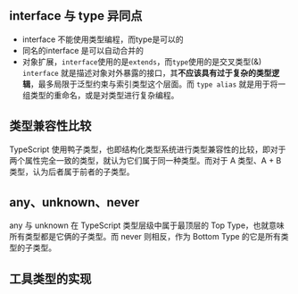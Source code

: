 ## interface 与 type 异同点
* interface 不能使用类型编程，而type是可以的
* 同名的interface 是可以自动合并的
* 对象扩展，`interface`使用的是`extends`，而`type`使用的是交叉类型(&)
`interface` 就是描述对象对外暴露的接口，其**不应该具有过于复杂的类型逻辑**，最多局限于泛型约束与索引类型这个层面。而 `type alias` 就是用于将一组类型的重命名，或是对类型进行复杂编程。


## 类型兼容性比较

TypeScript 使用鸭子类型，也即结构化类型系统进行类型兼容性的比较，即对于两个属性完全一致的类型，就认为它们属于同一种类型。而对于 A 类型、A + B 类型，认为后者属于前者的子类型。

## any、unknown、never 
any 与 unknown 在 TypeScript 类型层级中属于最顶层的 Top Type，也就意味所有类型都是它俩的子类型。而 never 则相反，作为 Bottom Type 的它是所有类型的子类型。

## 工具类型的实现